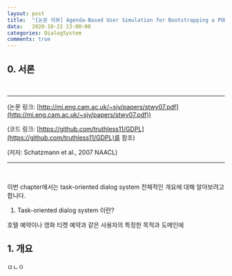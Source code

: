 ```yaml
---
layout: post
title:  "[논문 리뷰] Agenda-Based User Simulation for Bootstrapping a POMDP Dialogue System"
data:   2020-10-22 13:00:00 
categories: DialogSystem
comments: true
---
```


## 0. 서론


&nbsp;

---
(논문 링크: [http://mi.eng.cam.ac.uk/~sjy/papers/stwy07.pdf](http://mi.eng.cam.ac.uk/~sjy/papers/stwy07.pdf))

(코드 링크: [https://github.com/truthless11/GDPL](https://github.com/truthless11/GDPL)를 참조)

(저자: Schatzmann et al., 2007 NAACL)

---
  
&nbsp;
  
  
이번 chapter에서는 task-oriented dialog system 전체적인 개요에 대해 알아보려고 합니다.


1) Task-oriented dialog system 이란?


호텔 예약이나 영화 티켓 예약과 같은 사용자의 특정한 목적과 도메인에   


## 1. 개요

ㅁㄴㅇ

